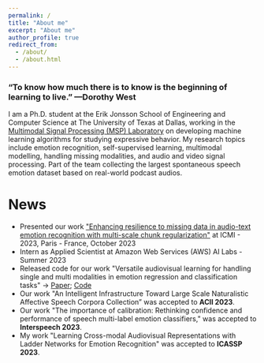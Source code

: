 ```yaml
---
permalink: /
title: "About me"
excerpt: "About me"
author_profile: true
redirect_from: 
  - /about/
  - /about.html
---
```


### “To know how much there is to know is the beginning of learning to live.” —Dorothy West

I am a Ph.D. student at the Erik Jonsson School of Engineering and Computer Science at The University of Texas at Dallas,
working in the [Multimodal Signal Processing (MSP) Laboratory](https://ecs.utdallas.edu/research/researchlabs/msp-lab/) on developing machine learning algorithms for studying expressive behavior. My research topics include emotion recognition, self-supervised learning, multimodal modelling, handling missing modalities, and audio and video signal processing. Part of the team collecting the largest spontaneous speech emotion dataset based on real-world podcast audios.

# News
* Presented our work ["Enhancing resilience to missing data in audio-text emotion recognition with multi-scale chunk regularization"](https://ecs.utdallas.edu/research/researchlabs/msp-lab/publications/Lin_2023_3.pdf) at ICMI - 2023, Paris - France, October 2023
* Intern as Applied Scientist at Amazon Web Services (AWS) AI Labs - Summer 2023 
* Released code for our work "Versatile audiovisual learning for handling single and multi modalities in emotion regression and classification tasks" -> [Paper](https://ecs.utdallas.edu/research/researchlabs/msp-lab/publications/Goncalves_2023_2.pdf); [Code](https://github.com/ilucasgoncalves/VAVL)
* Our work "An Intelligent Infrastructure Toward Large Scale Naturalistic Affective Speech Corpora Collection” was accepted to <b>ACII 2023</b>.
* Our work "The importance of calibration: Rethinking confidence and performance of speech multi-label emotion classifiers," was accepted to <b>Interspeech 2023</b>.
* My work "Learning Cross-modal Audiovisual Representations with Ladder Networks for Emotion Recognition" was accepted to <b>ICASSP 2023</b>.


